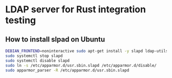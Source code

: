 # LDAP server for Rust integration testing


## How to install slpad on Ubuntu

```sh
DEBIAN_FRONTEND=noninteractive sudo apt-get install -y slapd ldap-utils
sudo systemctl stop slapd
sudo systemctl disable slapd
sudo ln -s /etc/apparmor.d/usr.sbin.slapd /etc/apparmor.d/disable/
sudo apparmor_parser -R /etc/apparmor.d/usr.sbin.slapd
```
